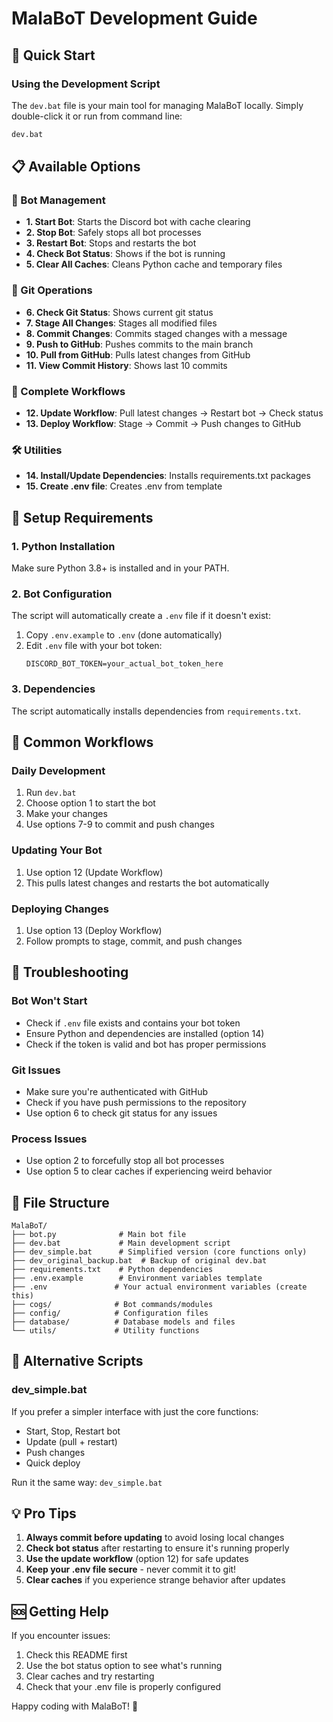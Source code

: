 # MalaBoT Development Guide

## 🚀 Quick Start

### Using the Development Script

The `dev.bat` file is your main tool for managing MalaBoT locally. Simply double-click it or run from command line:

```bash
dev.bat
```

## 📋 Available Options

### 🔧 Bot Management
- **1. Start Bot**: Starts the Discord bot with cache clearing
- **2. Stop Bot**: Safely stops all bot processes  
- **3. Restart Bot**: Stops and restarts the bot
- **4. Check Bot Status**: Shows if the bot is running
- **5. Clear All Caches**: Cleans Python cache and temporary files

### 🔄 Git Operations
- **6. Check Git Status**: Shows current git status
- **7. Stage All Changes**: Stages all modified files
- **8. Commit Changes**: Commits staged changes with a message
- **9. Push to GitHub**: Pushes commits to the main branch
- **10. Pull from GitHub**: Pulls latest changes from GitHub
- **11. View Commit History**: Shows last 10 commits

### 🎯 Complete Workflows
- **12. Update Workflow**: Pull latest changes → Restart bot → Check status
- **13. Deploy Workflow**: Stage → Commit → Push changes to GitHub

### 🛠️ Utilities
- **14. Install/Update Dependencies**: Installs requirements.txt packages
- **15. Create .env file**: Creates .env from template

## 🔑 Setup Requirements

### 1. Python Installation
Make sure Python 3.8+ is installed and in your PATH.

### 2. Bot Configuration
The script will automatically create a `.env` file if it doesn't exist:

1. Copy `.env.example` to `.env` (done automatically)
2. Edit `.env` file with your bot token:
   ```
   DISCORD_BOT_TOKEN=your_actual_bot_token_here
   ```

### 3. Dependencies
The script automatically installs dependencies from `requirements.txt`.

## 📝 Common Workflows

### Daily Development
1. Run `dev.bat`
2. Choose option 1 to start the bot
3. Make your changes
4. Use options 7-9 to commit and push changes

### Updating Your Bot
1. Use option 12 (Update Workflow)
2. This pulls latest changes and restarts the bot automatically

### Deploying Changes
1. Use option 13 (Deploy Workflow)
2. Follow prompts to stage, commit, and push changes

## 🐛 Troubleshooting

### Bot Won't Start
- Check if `.env` file exists and contains your bot token
- Ensure Python and dependencies are installed (option 14)
- Check if the token is valid and bot has proper permissions

### Git Issues
- Make sure you're authenticated with GitHub
- Check if you have push permissions to the repository
- Use option 6 to check git status for any issues

### Process Issues
- Use option 2 to forcefully stop all bot processes
- Use option 5 to clear caches if experiencing weird behavior

## 📁 File Structure

```
MalaBoT/
├── bot.py              # Main bot file
├── dev.bat             # Main development script
├── dev_simple.bat      # Simplified version (core functions only)
├── dev_original_backup.bat  # Backup of original dev.bat
├── requirements.txt    # Python dependencies
├── .env.example        # Environment variables template
├── .env               # Your actual environment variables (create this)
├── cogs/              # Bot commands/modules
├── config/            # Configuration files
├── database/          # Database models and files
└── utils/             # Utility functions
```

## 🔄 Alternative Scripts

### dev_simple.bat
If you prefer a simpler interface with just the core functions:
- Start, Stop, Restart bot
- Update (pull + restart)
- Push changes
- Quick deploy

Run it the same way: `dev_simple.bat`

## 💡 Pro Tips

1. **Always commit before updating** to avoid losing local changes
2. **Check bot status** after restarting to ensure it's running properly
3. **Use the update workflow** (option 12) for safe updates
4. **Keep your .env file secure** - never commit it to git!
5. **Clear caches** if you experience strange behavior after updates

## 🆘 Getting Help

If you encounter issues:
1. Check this README first
2. Use the bot status option to see what's running
3. Clear caches and try restarting
4. Check that your .env file is properly configured

Happy coding with MalaBoT! 🤖